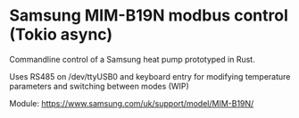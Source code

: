 # Samsung MIM-B19N modbus control (Tokio async)

Commandline control of a Samsung heat pump prototyped in Rust.

Uses RS485 on /dev/ttyUSB0 and keyboard entry for modifying temperature parameters and switching between modes (WIP)

Module: https://www.samsung.com/uk/support/model/MIM-B19N/

